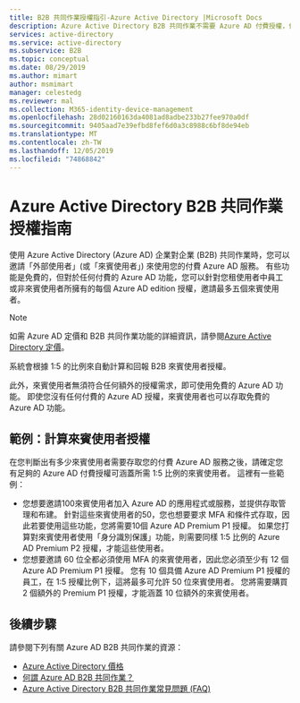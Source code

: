 ```yaml
---
title: B2B 共同作業授權指引-Azure Active Directory |Microsoft Docs
description: Azure Active Directory B2B 共同作業不需要 Azure AD 付費授權，但您也可以取得付費功能給 B2B 來賓使用者
services: active-directory
ms.service: active-directory
ms.subservice: B2B
ms.topic: conceptual
ms.date: 08/29/2019
ms.author: mimart
author: msmimart
manager: celestedg
ms.reviewer: mal
ms.collection: M365-identity-device-management
ms.openlocfilehash: 28d02160163da4081ad8adbe233b27fee970a0df
ms.sourcegitcommit: 9405aad7e39efbd8fef6d0a3c8988c6bf8de94eb
ms.translationtype: MT
ms.contentlocale: zh-TW
ms.lasthandoff: 12/05/2019
ms.locfileid: "74868842"
---
```

# <a name="azure-active-directory-b2b-collaboration-licensing-guidance"></a>Azure Active Directory B2B 共同作業授權指南

使用 Azure Active Directory (Azure AD) 企業對企業 (B2B) 共同作業時，您可以邀請「外部使用者」(或「來賓使用者」) 來使用您的付費 Azure AD 服務。 有些功能是免費的，但對於任何付費的 Azure AD 功能，您可以針對您租使用者中員工或非來賓使用者所擁有的每個 Azure AD edition 授權，邀請最多五個來賓使用者。

> [!NOTE]
> 如需 Azure AD 定價和 B2B 共同作業功能的詳細資訊，請參閱[Azure Active Directory 定價](https://azure.microsoft.com/pricing/details/active-directory/)。

系統會根據 1:5 的比例來自動計算和回報 B2B 來賓使用者授權。 

此外，來賓使用者無須符合任何額外的授權需求，即可使用免費的 Azure AD 功能。 即使您沒有任何付費的 Azure AD 授權，來賓使用者也可以存取免費的 Azure AD 功能。 

## <a name="examples-calculating-guest-user-licenses"></a>範例：計算來賓使用者授權
在您判斷出有多少來賓使用者需要存取您的付費 Azure AD 服務之後，請確定您有足夠的 Azure AD 付費授權可涵蓋所需 1:5 比例的來賓使用者。 這裡有一些範例：

- 您想要邀請100來賓使用者加入 Azure AD 的應用程式或服務，並提供存取管理和布建。 針對這些來賓使用者的50，您也想要要求 MFA 和條件式存取，因此若要使用這些功能，您將需要10個 Azure AD Premium P1 授權。 如果您打算對來賓使用者使用「身分識別保護」功能，則需要同樣 1:5 比例的 Azure AD Premium P2 授權，才能這些使用者。
- 您想要邀請 60 位全都必須使用 MFA 的來賓使用者，因此您必須至少有 12 個 Azure AD Premium P1 授權。 您有 10 個具備 Azure AD Premium P1 授權的員工，在 1:5 授權比例下，這將最多可允許 50 位來賓使用者。 您將需要購買 2 個額外的 Premium P1 授權，才能涵蓋 10 位額外的來賓使用者。

## <a name="next-steps"></a>後續步驟

請參閱下列有關 Azure AD B2B 共同作業的資源：

* [Azure Active Directory 價格](https://azure.microsoft.com/pricing/details/active-directory/)
* [何謂 Azure AD B2B 共同作業？](what-is-b2b.md)
* [Azure Active Directory B2B 共同作業常見問題 (FAQ)](faq.md)
